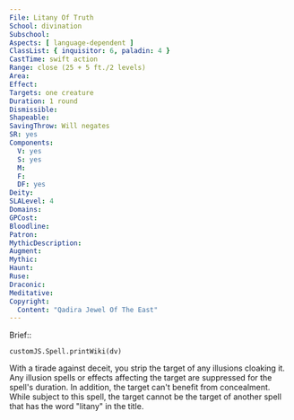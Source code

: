 ```yaml
---
File: Litany Of Truth
School: divination
Subschool: 
Aspects: [ language-dependent ]
ClassList: { inquisitor: 6, paladin: 4 }
CastTime: swift action
Range: close (25 + 5 ft./2 levels)
Area: 
Effect: 
Targets: one creature
Duration: 1 round
Dismissible: 
Shapeable: 
SavingThrow: Will negates
SR: yes
Components:
  V: yes
  S: yes
  M: 
  F: 
  DF: yes
Deity: 
SLALevel: 4
Domains: 
GPCost: 
Bloodline: 
Patron: 
MythicDescription: 
Augment: 
Mythic: 
Haunt: 
Ruse: 
Draconic: 
Meditative: 
Copyright:
  Content: "Qadira Jewel Of The East"
---
```

Brief:: 

```dataviewjs
customJS.Spell.printWiki(dv)
```

With a tirade against deceit, you strip the target of any illusions cloaking it. Any illusion spells or effects affecting the target are suppressed for the spell's duration. In addition, the target can't benefit from concealment.  While subject to this spell, the target cannot be the target of another spell that has the word "litany" in the title.

